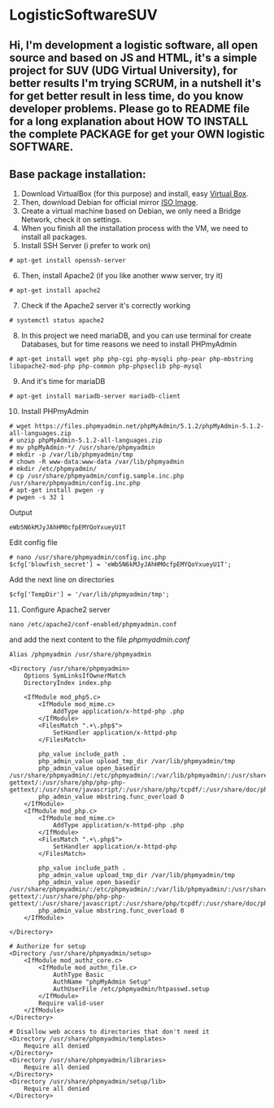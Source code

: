 # LogisticSoftwareSUV
Hi,  I'm development a logistic software, all open source and based on JS and HTML, it's a simple project for SUV (UDG Virtual University), for better results I'm trying SCRUM, in a nutshell it's for get better result in less time, do you know developer problems. Please go to README file for a long explanation about HOW TO INSTALL the complete PACKAGE for get your OWN logistic SOFTWARE.
---------
## Base package installation:

1. Download VirtualBox (for this purpose) and install, easy [Virtual Box](https://www.virtualbox.org/).
2. Then, download Debian for official mirror [ISO Image](https://www.debian.org/download).
3. Create a virtual machine based on Debian, we only need a Bridge Network, check it on settings.
4. When you finish all the installation process with the VM, we need to install all packages.
5. Install SSH Server (i prefer to work on)
```
# apt-get install openssh-server
```
6. Then, install Apache2 (if you like another www server, try it)
```
# apt-get install apache2
```
7. Check if the Apache2 server it's correctly working
```
# systemctl status apache2
```
8. In this project we need mariaDB, and you can use terminal for create Databases, but for time reasons we need to install PHPmyAdmin
```
# apt-get install wget php php-cgi php-mysqli php-pear php-mbstring libapache2-mod-php php-common php-phpseclib php-mysql
```
9. And it's time for mariaDB
```
# apt-get install mariadb-server mariadb-client
```
10. Install PHPmyAdmin
```
# wget https://files.phpmyadmin.net/phpMyAdmin/5.1.2/phpMyAdmin-5.1.2-all-languages.zip
# unzip phpMyAdmin-5.1.2-all-languages.zip
# mv phpMyAdmin-*/ /usr/share/phpmyadmin
# mkdir -p /var/lib/phpmyadmin/tmp
# chown -R www-data:www-data /var/lib/phpmyadmin
# mkdir /etc/phpmyadmin/
# cp /usr/share/phpmyadmin/config.sample.inc.php  /usr/share/phpmyadmin/config.inc.php
# apt-get install pwgen -y
# pwgen -s 32 1
```
Output
```
eWb5N6kMJyJAhHM0cfpEMYQoYxueyU1T
```
Edit config file
```
# nano /usr/share/phpmyadmin/config.inc.php
$cfg['blowfish_secret'] = 'eWb5N6kMJyJAhHM0cfpEMYQoYxueyU1T';
```
Add the next line on directories
```
$cfg['TempDir'] = '/var/lib/phpmyadmin/tmp';
```
11. Configure Apache2 server
```
nano /etc/apache2/conf-enabled/phpmyadmin.conf
```
and add the next content to the file _phpmyadmin.conf_
```
Alias /phpmyadmin /usr/share/phpmyadmin

<Directory /usr/share/phpmyadmin>
    Options SymLinksIfOwnerMatch
    DirectoryIndex index.php

    <IfModule mod_php5.c>
        <IfModule mod_mime.c>
            AddType application/x-httpd-php .php
        </IfModule>
        <FilesMatch ".+\.php$">
            SetHandler application/x-httpd-php
        </FilesMatch>

        php_value include_path .
        php_admin_value upload_tmp_dir /var/lib/phpmyadmin/tmp
        php_admin_value open_basedir /usr/share/phpmyadmin/:/etc/phpmyadmin/:/var/lib/phpmyadmin/:/usr/share/php/php-gettext/:/usr/share/php/php-php-gettext/:/usr/share/javascript/:/usr/share/php/tcpdf/:/usr/share/doc/phpmyadmin/:/usr/share/php/phpseclib/
        php_admin_value mbstring.func_overload 0
    </IfModule>
    <IfModule mod_php.c>
        <IfModule mod_mime.c>
            AddType application/x-httpd-php .php
        </IfModule>
        <FilesMatch ".+\.php$">
            SetHandler application/x-httpd-php
        </FilesMatch>

        php_value include_path .
        php_admin_value upload_tmp_dir /var/lib/phpmyadmin/tmp
        php_admin_value open_basedir /usr/share/phpmyadmin/:/etc/phpmyadmin/:/var/lib/phpmyadmin/:/usr/share/php/php-gettext/:/usr/share/php/php-php-gettext/:/usr/share/javascript/:/usr/share/php/tcpdf/:/usr/share/doc/phpmyadmin/:/usr/share/php/phpseclib/
        php_admin_value mbstring.func_overload 0
    </IfModule>

</Directory>

# Authorize for setup
<Directory /usr/share/phpmyadmin/setup>
    <IfModule mod_authz_core.c>
        <IfModule mod_authn_file.c>
            AuthType Basic
            AuthName "phpMyAdmin Setup"
            AuthUserFile /etc/phpmyadmin/htpasswd.setup
        </IfModule>
        Require valid-user
    </IfModule>
</Directory>

# Disallow web access to directories that don't need it
<Directory /usr/share/phpmyadmin/templates>
    Require all denied
</Directory>
<Directory /usr/share/phpmyadmin/libraries>
    Require all denied
</Directory>
<Directory /usr/share/phpmyadmin/setup/lib>
    Require all denied
</Directory>
```
